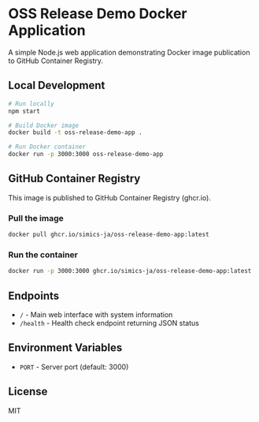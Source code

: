 # OSS Release Demo Docker Application

A simple Node.js web application demonstrating Docker image publication to GitHub Container Registry.

## Local Development

```bash
# Run locally
npm start

# Build Docker image
docker build -t oss-release-demo-app .

# Run Docker container
docker run -p 3000:3000 oss-release-demo-app
```

## GitHub Container Registry

This image is published to GitHub Container Registry (ghcr.io).

### Pull the image

```bash
docker pull ghcr.io/simics-ja/oss-release-demo-app:latest
```

### Run the container

```bash
docker run -p 3000:3000 ghcr.io/simics-ja/oss-release-demo-app:latest
```

## Endpoints

- `/` - Main web interface with system information
- `/health` - Health check endpoint returning JSON status

## Environment Variables

- `PORT` - Server port (default: 3000)

## License

MIT